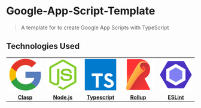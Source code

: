 # Google-App-Script-Template

> A template for to create Google App Scripts with TypeScript

## Technologies Used

<table>
<tbody>
	<tr align="center" valign="center">
		<td width="20.00000%" align="center">
			<a href="https://github.com/google/clasp">
				<img
					alt="Clasp Logo"
					src="./readme-assets/google.svg"
					width="100%"
				>
			</a>
		</td>		
		<td width="20.00000%" align="center">
			<a href="https://nodejs.org/en">
				<img
					alt="Node.js Logo"
					src="./readme-assets/nodejs.svg"
					width="100%"
				>
			</a>
		</td>		
		<td width="20.00000%" align="center">
			<a href="https://www.typescriptlang.org/">
				<img
					alt="Typescript Logo"
					src="./readme-assets/typescript.svg"
					width="100%"
				>
			</a>
		</td>		
		<td width="20.00000%" align="center">
			<a href="https://rollupjs.org/">
				<img
					alt="Rollup Logo"
					src="./readme-assets/rollup.svg"
					width="100%"
				>
			</a>
		</td>		
		<td width="20.00000%" align="center">
			<a href="https://eslint.org/">
				<img
					alt="ESLint Logo"
					src="./readme-assets/eslint.svg"
					width="100%"
				>
			</a>
		</td>		
	</tr>
	<tr align="center" valign="center">
		<td width="20.00000%" align="center">
			<a href="https://github.com/google/clasp">
				<b>
					Clasp
				</b>
			</a>
		</td>
		<td width="20.00000%" align="center">
			<a href="https://nodejs.org/en">
				<b>
					Node.js
				</b>
			</a>
		</td>
		<td width="20.00000%" align="center">
			<a href="https://www.typescriptlang.org/">
				<b>
					Typescript
				</b>
			</a>
		</td>
		<td width="20.00000%" align="center">
			<a href="https://rollupjs.org/">
				<b>
					Rollup
				</b>
			</a>
		</td>
		<td width="20.00000%" align="center">
			<a href="https://eslint.org/">
				<b>
					ESLint
				</b>
			</a>
		</td>
	</tr>
</tbody>
</table>
